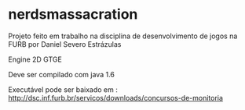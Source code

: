 # nerdsmassacration
Projeto feito em trabalho na disciplina de desenvolvimento de jogos na FURB por Daniel Severo Estrázulas

Engine 2D GTGE

Deve ser compilado com java 1.6

Executável pode ser baixado em :
http://dsc.inf.furb.br/servicos/downloads/concursos-de-monitoria
